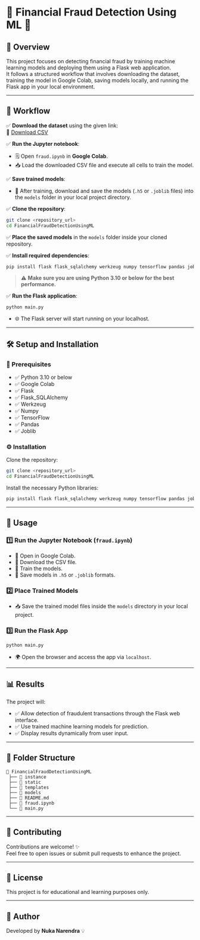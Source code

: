 # 🚨 Financial Fraud Detection Using ML 🚨

## 📖 Overview
This project focuses on detecting financial fraud by training machine learning models and deploying them using a Flask web application.  
It follows a structured workflow that involves downloading the dataset, training the model in Google Colab, saving models locally, and running the Flask app in your local environment.

---

## 📂 Workflow
✅ **Download the dataset** using the given link:  
🔗 [Download CSV](https://drive.google.com/file/d/1Sk9C5EDnNYXA7-fhmH841ap9RiRJxV2-/view?usp=drive_link)

✅ **Run the Jupyter notebook**:
- 🗒️ Open `fraud.ipynb` in **Google Colab**.
- 📥 Load the downloaded CSV file and execute all cells to train the model.

✅ **Save trained models**:
- 💾 After training, download and save the models (`.h5` or `.joblib` files) into the `models` folder in your local project directory.

✅ **Clone the repository**:
```bash
git clone <repository_url>
cd FinancialFraudDetectionUsingML
```

✅ **Place the saved models** in the `models` folder inside your cloned repository.

✅ **Install required dependencies**:
```bash
pip install flask flask_sqlalchemy werkzeug numpy tensorflow pandas joblib
```
> ⚠ **Make sure you are using Python 3.10 or below for the best performance.**

✅ **Run the Flask application**:
```bash
python main.py
```
- 🌐 The Flask server will start running on your localhost.

---

## 🛠️ Setup and Installation

### 🔎 Prerequisites
- ✅ Python 3.10 or below
- ✅ Google Colab
- ✅ Flask
- ✅ Flask_SQLAlchemy
- ✅ Werkzeug
- ✅ Numpy
- ✅ TensorFlow
- ✅ Pandas
- ✅ Joblib

### ⚙️ Installation
Clone the repository:
```bash
git clone <repository_url>
cd FinancialFraudDetectionUsingML
```
Install the necessary Python libraries:
```bash
pip install flask flask_sqlalchemy werkzeug numpy tensorflow pandas joblib
```

---

## 🚀 Usage

### 1️⃣ Run the Jupyter Notebook (`fraud.ipynb`)
- 📖 Open in Google Colab.
- 📂 Download the CSV file.
- 🤖 Train the models.
- 💾 Save models in `.h5` or `.joblib` formats.

### 2️⃣ Place Trained Models
- 📥 Save the trained model files inside the `models` directory in your local project.

### 3️⃣ Run the Flask App
```bash
python main.py
```
- 🌍 Open the browser and access the app via `localhost`.

---

## 📊 Results
The project will:
- ✅ Allow detection of fraudulent transactions through the Flask web interface.
- ✅ Use trained machine learning models for prediction.
- ✅ Display results dynamically from user input.

---

## 📁 Folder Structure
```
📂 FinancialFraudDetectionUsingML  
 ├── 📁 instance  
 ├── 📁 static  
 ├── 📁 templates  
 ├── 📁 models  
 ├── 📄 README.md  
 ├── 📓 fraud.ipynb  
 └── 🐍 main.py  
```

---

## 🤝 Contributing
Contributions are welcome! ✨  
Feel free to open issues or submit pull requests to enhance the project.

---

## 📜 License
This project is for educational and learning purposes only.

---

## 👤 Author
Developed by **Nuka Narendra** 💡


